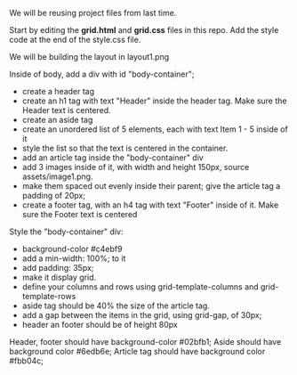 
We will be reusing project files from last time.

Start by editing the **grid.html** and **grid.css** files in this repo. Add the style code at the end of the style.css file.

We will be building the layout in layout1.png

Inside of body, add a div with id "body-container";
 - create a header tag
  - create an h1 tag with text "Header" inside the header tag. Make sure the Header text is centered.
 - create an aside tag
  - create an unordered list of 5 elements, each with text Item 1 - 5 inside of it
   - style the list so that the text is centered in the container.
 - add an article tag inside the "body-container" div
  - add 3 images inside of it, with width and height 150px, source assets/image1.png.
  - make them spaced out evenly inside their parent;
  give the article tag a padding of 20px;
 - create a footer tag, with an h4 tag with text "Footer" inside of it. Make sure the Footer text is centered

Style the "body-container" div:
 - background-color #c4ebf9
 - add a min-width: 100%; to it
 - add padding: 35px;
 - make it display grid.
 - define your columns and rows using grid-template-columns and grid-template-rows
 - aside tag should be 40% the size of the article tag.
  - add a gap between the items in the grid, using grid-gap, of 30px;
 - header an footer should be of height 80px

Header, footer should have background-color #02bfb1;
Aside should have background color #6edb6e;
Article tag should have background color #fbb04c;





